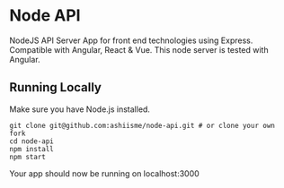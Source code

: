 # Node API
NodeJS API Server App for front end technologies using Express. Compatible with Angular, React &amp; Vue. This node server is tested with Angular.

## Running Locally

Make sure you have Node.js installed.

```
git clone git@github.com:ashiisme/node-api.git # or clone your own fork
cd node-api
npm install
npm start
```

Your app should now be running on localhost:3000
